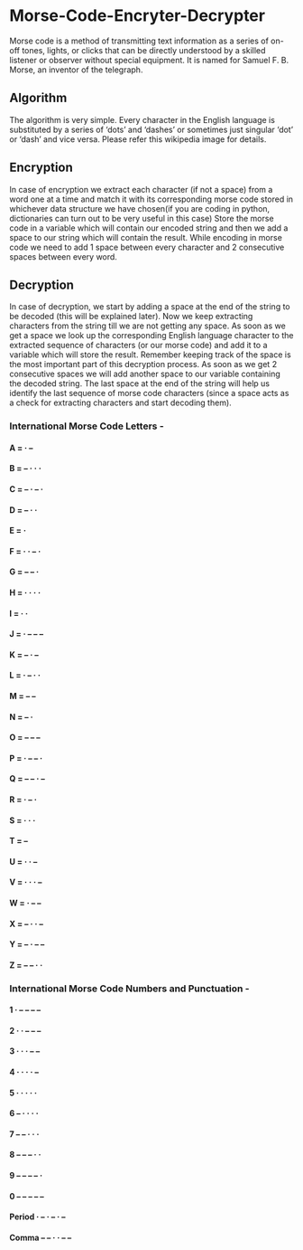 # Morse-Code-Encryter-Decrypter
Morse code is a method of transmitting text information as a series of on-off tones, lights, or clicks that can be directly understood by a skilled listener or observer without special equipment. It is named for Samuel F. B. Morse, an inventor of the telegraph.

## Algorithm

The algorithm is very simple. Every character in the English language is substituted by a series of ‘dots’ and ‘dashes’ or sometimes just singular ‘dot’ or ‘dash’ and vice versa.
Please refer this wikipedia image for details.

## Encryption
In case of encryption we extract each character (if not a space) from a word one at a time and match it with its corresponding morse code stored in whichever data structure we have chosen(if you are coding in python, dictionaries can turn out to be very useful in this case)
Store the morse code in a variable which will contain our encoded string and then we add a space to our string which will contain the result.
While encoding in morse code we need to add 1 space between every character and 2 consecutive spaces between every word.

## Decryption
In case of decryption, we start by adding a space at the end of the string to be decoded (this will be explained later).
Now we keep extracting characters from the string till we are not getting any space.
As soon as we get a space we look up the corresponding English language character to the extracted sequence of characters 
(or our morse code) and add it to a variable which will store the result.
Remember keeping track of the space is the most important part of this decryption process. As soon as we get 2 consecutive spaces we will add another space to our variable containing the decoded string.
The last space at the end of the string will help us identify the last sequence of morse code characters 
(since a space acts as a check for extracting characters and start decoding them).

### International Morse Code Letters - 

#### A	= · –                                     
#### B	= – · · ·
#### C	= – · – ·
#### D	= – · ·
#### E	= ·
#### F	= · · – ·
#### G	= – – ·
#### H	= · · · ·
#### I	= · ·
#### J	= · – – –
#### K	= – · –
#### L	= · – · ·
#### M	= – –
#### N	= – ·
#### O	= – – –
#### P = · – – ·
#### Q	= – – · –
#### R	= · – ·
#### S	= · · ·
#### T	= –
#### U	= · · –
#### V	= · · · –
#### W	= · – –
#### X	= – · · –
#### Y	= – · – –
#### Z	= – – · ·
### International Morse Code Numbers and Punctuation - 

#### 1	· – – – –
#### 2	· · – – –
#### 3	· · · – –
#### 4	· · · · –
#### 5	· · · · ·
#### 6	– · · · ·
#### 7	– – · · ·
#### 8	– – – · ·
#### 9	– – – – ·
#### 0	– – – – –
#### Period	· – · – · –
#### Comma	– – · · – –
